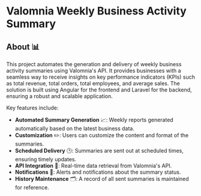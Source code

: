 # Valomnia Weekly Business Activity Summary

## About 📊

This project automates the generation and delivery of weekly business activity summaries using Valomnia's API. It provides businesses with a seamless way to receive insights on key performance indicators (KPIs) such as total revenue, total orders, total employees, and average sales. The solution is built using Angular for the frontend and Laravel for the backend, ensuring a robust and scalable application.

Key features include:
- **Automated Summary Generation** 📈: Weekly reports generated automatically based on the latest business data.
- **Customization** ✏️: Users can customize the content and format of the summaries.
- **Scheduled Delivery** 🕒: Summaries are sent out at scheduled times, ensuring timely updates.
- **API Integration** 🔗: Real-time data retrieval from Valomnia's API.
- **Notifications** 🔔: Alerts and notifications about the summary status.
- **History Maintenance** 🗂️: A record of all sent summaries is maintained for reference.